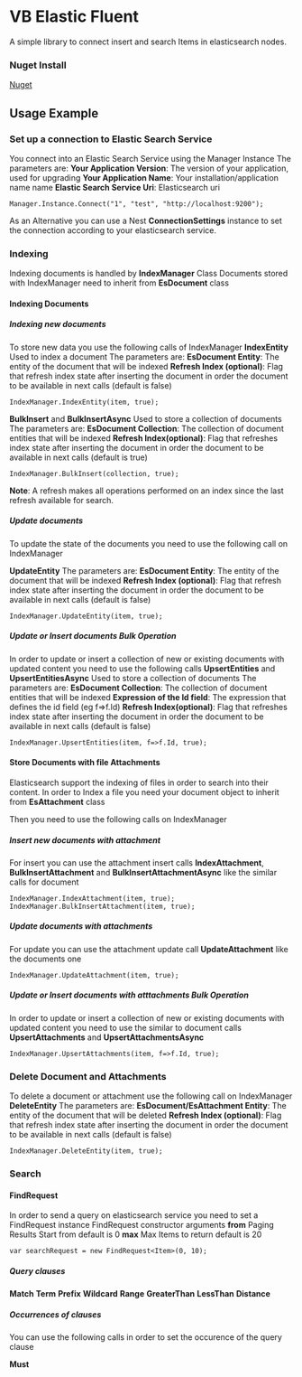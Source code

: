 # VB Elastic Fluent

A simple library to connect insert and search Items in elasticsearch nodes.

### Nuget Install
[Nuget](https://www.nuget.org/packages/Vb.Elastic.Fluent)

## Usage Example

### Set up a connection to Elastic Search Service

You connect into an Elastic Search Service using the Manager Instance
The parameters are:
**Your Application Version**: The version of your application, used for upgrading
**Your Application Name**: Your installation/application name name
**Elastic Search Service Uri**: Elasticsearch uri

	Manager.Instance.Connect("1", "test", "http://localhost:9200");

As an Alternative you can use a Nest **ConnectionSettings** instance to set the connection according to your elasticsearch service.

### Indexing

Indexing documents is handled by **IndexManager** Class
Documents stored with IndexManager need to inherit from **EsDocument** class

#### Indexing Documents

##### Indexing new documents
To store new data you use the following calls of IndexManager
**IndexEntity** Used to index a document
The parameters are:
**EsDocument Entity**: The entity of the document that will be indexed
**Refresh Index (optional)**: Flag that refresh index state after inserting the document in order the document to be available in next calls (default is false)

	IndexManager.IndexEntity(item, true);

**BulkInsert** and **BulkInsertAsync** Used to store a collection of documents
The parameters are:
**EsDocument Collection**: The collection of document entities that will be indexed
**Refresh Index(optional)**: Flag that refreshes index state after inserting the document in order the document to be available in next calls (default is true)

	IndexManager.BulkInsert(collection, true);

**Note**: A refresh makes all operations performed on an index since the last refresh available for search.

##### Update documents

To update the state of the documents you need to use the following call on IndexManager

**UpdateEntity**
The parameters are:
**EsDocument Entity**: The entity of the document that will be indexed
**Refresh Index (optional)**: Flag that refresh index state after inserting the document in order the document to be available in next calls (default is false)

	IndexManager.UpdateEntity(item, true);

##### Update or Insert documents Bulk Operation
In order to update or insert a collection of new or existing documents with updated content you need to use the following calls
**UpsertEntities** and **UpsertEntitiesAsync** Used to store a collection of documents
The parameters are:
**EsDocument Collection**: The collection of document entities that will be indexed
**Expression of the Id field**: The expression that defines the id field (eg f=>f.Id)
**Refresh Index(optional)**: Flag that refreshes index state after inserting the document in order the document to be available in next calls (default is false)

	IndexManager.UpsertEntities(item, f=>f.Id, true);

#### Store Documents with file Attachments

Elasticsearch support the indexing of files in order to search into their content.
In order to Index a file you need your document object to inherit from **EsAttachment** class

Then you need to use the following calls on IndexManager

##### Insert new documents with attachment
For insert you can use the attachment insert calls **IndexAttachment**, **BulkInsertAttachment** and **BulkInsertAttachmentAsync**
like the similar calls for document

	IndexManager.IndexAttachment(item, true);
	IndexManager.BulkInsertAttachment(item, true);

##### Update documents with attachments
For update you can use the attachment update call **UpdateAttachment** like the documents one

	IndexManager.UpdateAttachment(item, true);

##### Update or Insert documents with atttachments Bulk Operation
In order to update or insert a collection of new or existing documents with updated content you need to use the similar to document calls
**UpsertAttachments** and **UpsertAttachmentsAsync**

	IndexManager.UpsertAttachments(item, f=>f.Id, true);

### Delete Document and Attachments
To delete a document or attachment use the following call on IndexManager
**DeleteEntity**
The parameters are:
**EsDocument/EsAttachment Entity**: The entity of the document that will be deleted
**Refresh Index (optional)**: Flag that refresh index state after inserting the document in order the document to be available in next calls (default is false)

	IndexManager.DeleteEntity(item, true);

### Search

#### FindRequest

In order to send a query on elasticsearch service you need to set a FindRequest instance
FindRequest constructor arguments
**from** Paging Results Start from default is 0
**max** Max Items to return default is 20

	var searchRequest = new FindRequest<Item>(0, 10);

##### Query clauses
**Match**
**Term**
**Prefix**
**Wildcard**
**Range**
**GreaterThan**
**LessThan**
**Distance**
##### Occurrences of clauses

You can use the following calls in order to set the occurence of the query clause

**Must**
